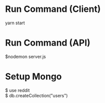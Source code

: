 # Run Command (Client)
yarn start

# Run Command (API)
$nodemon server.js

# Setup Mongo

$ use reddit\
$ db.createCollection("users")